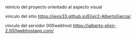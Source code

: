reinicio del proyecto orientado al aspecto visual

vinculo del sitio
https://javix33.github.io/Elixir2-AlbertoGarcia/

vinculo del servidor 000webhost
https://jalberto-elixir-2.000webhostapp.com/